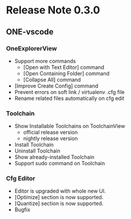 # Release Note 0.3.0

## ONE-vscode

### OneExplorerView

- Support more commands
  - [Open with Text Editor] command
  - [Open Containing Folder] command
  - [Collapse All] command
- [Improve Create Config] command
- Prevent errors on soft link / virtualenv .cfg file
- Rename related files automatically on cfg edit

### Toolchain

- Show Installable Toolchains on ToolchainView
  - official release version
  - nightly release version
- Install Toolchain
- Uninstall Toolchain
- Show already-installed Toolchain
- Support sudo command on Toolchain

### Cfg Editor

- Editor is upgraded with whole new UI.
- [Optimize] section is now supported.
- [Quantize] section is now supported.
- Bugfix
